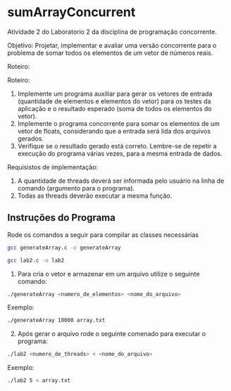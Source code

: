 # sumArrayConcurrent

Atividade 2 do Laboratorio 2 da disciplina de programação concorrente.

Objetivo: Projetar, implementar e avaliar uma versão concorrente para o problema de somar todos os elementos de um vetor de números reais.

Roteiro:

Roteiro:
1. Implemente um programa auxiliar para gerar os vetores de entrada (quantidade de elementos e elementos do vetor) para os testes da aplicação e o resultado esperado (soma de todos os elementos do vetor).
2. Implemente o programa concorrente para somar os elementos de um vetor de floats, considerando que a entrada será lida dos arquivos gerados.
3. Verifique se o resultado gerado está correto. Lembre-se de repetir a execução do programa várias vezes, para a mesma entrada de dados.

Requisistos de implementação: 
1. A quantidade de threads deverá ser informada pelo usuário na linha de comando (argumento para o programa). 
2. Todas as threads deverão executar a mesma função.

## Instruções do Programa

Rode os comandos a seguir para compilar as classes necessárias

``` bash
gcc generateArray.c -o generateArray
```

``` bash
gcc lab2.c -o lab2
```

1. Para cria o vetor e armazenar em um arquivo utilize o seguinte comando:

``` bash
./generateArray <numero_de_elementos> <nome_do_arquivo>
```

Exemplo:
``` bash
./generateArray 10000 array.txt
```


2. Após gerar o arquivo rode o seguinte comenado para executar o programa:
``` bash
./lab2 <numero_de_threads> < <nome_do_arquivo> 
```

Exemplo:
``` bash
./lab2 5 < array.txt
```
